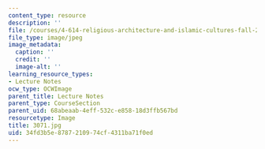 ```yaml
---
content_type: resource
description: ''
file: /courses/4-614-religious-architecture-and-islamic-cultures-fall-2002/34fd3b5e8787210974cf4311ba71f0ed_3071.jpg
file_type: image/jpeg
image_metadata:
  caption: ''
  credit: ''
  image-alt: ''
learning_resource_types:
- Lecture Notes
ocw_type: OCWImage
parent_title: Lecture Notes
parent_type: CourseSection
parent_uid: 68abeaab-4eff-532c-e858-18d3ffb567bd
resourcetype: Image
title: 3071.jpg
uid: 34fd3b5e-8787-2109-74cf-4311ba71f0ed
---
```

